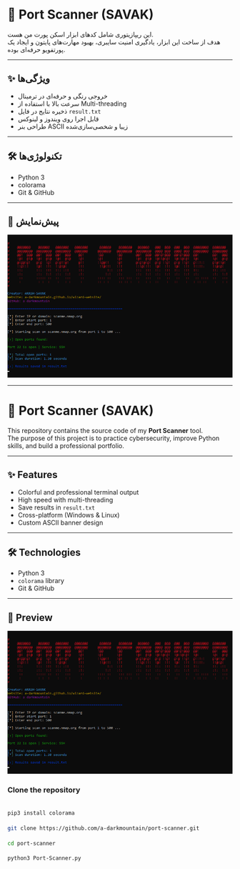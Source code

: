 # 🔎 Port Scanner (SAVAK)

این ریپازیتوری شامل کدهای ابزار اسکن پورت من هست.  
هدف از ساخت این ابزار، یادگیری امنیت سایبری، بهبود مهارت‌های پایتون و ایجاد یک پورتفویو حرفه‌ای بوده.  

---

## ✨ ویژگی‌ها
- خروجی رنگی و حرفه‌ای در ترمینال  
- سرعت بالا با استفاده از Multi-threading  
- ذخیره نتایج در فایل `result.txt`  
- قابل اجرا روی ویندوز و لینوکس  
- طراحی بنر ASCII زیبا و شخصی‌سازی‌شده  

---

## 🛠️ تکنولوژی‌ها
- Python 3  
- colorama 
- Git & GitHub  

---

## 📸 پیش‌نمایش
![Screenshot](./PortScanner.png)  

---

# 🔎 Port Scanner (SAVAK)

This repository contains the source code of my **Port Scanner** tool.  
The purpose of this project is to practice cybersecurity, improve Python skills, and build a professional portfolio.  

---

## ✨ Features
- Colorful and professional terminal output  
- High speed with multi-threading  
- Save results in `result.txt`  
- Cross-platform (Windows & Linux)  
- Custom ASCII banner design  

---

## 🛠️ Technologies
- Python 3  
- `colorama` library  
- Git & GitHub  

---

## 📸 Preview
![Screenshot](./PortScanner.png)  


### Clone the repository
```bash

pip3 install colorama

git clone https://github.com/a-darkmountain/port-scanner.git

cd port-scanner

python3 Port-Scanner.py
